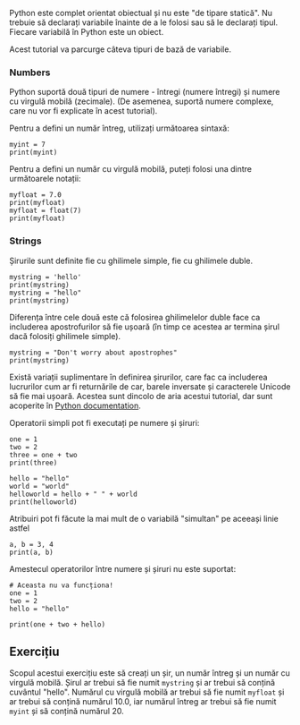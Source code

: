 Python este complet orientat obiectual și nu este "de tipare statică". Nu trebuie să declarați variabile înainte de a le folosi sau să le declarați tipul. Fiecare variabilă în Python este un obiect.

Acest tutorial va parcurge câteva tipuri de bază de variabile.

### Numbers
Python suportă două tipuri de numere - întregi (numere întregi) și numere cu virgulă mobilă (zecimale). (De asemenea, suportă numere complexe, care nu vor fi explicate în acest tutorial).

Pentru a defini un număr întreg, utilizați următoarea sintaxă:

    myint = 7
    print(myint)

Pentru a defini un număr cu virgulă mobilă, puteți folosi una dintre următoarele notații:

    myfloat = 7.0
    print(myfloat)
    myfloat = float(7)
    print(myfloat)

### Strings

Șirurile sunt definite fie cu ghilimele simple, fie cu ghilimele duble.

    mystring = 'hello'
    print(mystring)
    mystring = "hello"
    print(mystring)

Diferența între cele două este că folosirea ghilimelelor duble face ca includerea apostrofurilor să fie ușoară (în timp ce acestea ar termina șirul dacă folosiți ghilimele simple).

    mystring = "Don't worry about apostrophes"
    print(mystring)
    
Există variații suplimentare în definirea șirurilor, care fac ca includerea lucrurilor cum ar fi returnările de car, barele inversate și caracterele Unicode să fie mai ușoară. Acestea sunt dincolo de aria acestui tutorial, dar sunt acoperite în [Python documentation](http://docs.python.org/tutorial/introduction.html#strings "Strings in Python Tutorial").

Operatorii simpli pot fi executați pe numere și șiruri:

    one = 1
    two = 2
    three = one + two
    print(three)

    hello = "hello"
    world = "world"
    helloworld = hello + " " + world
    print(helloworld)

Atribuiri pot fi făcute la mai mult de o variabilă "simultan" pe aceeași linie astfel

    a, b = 3, 4
    print(a, b)

Amestecul operatorilor între numere și șiruri nu este suportat:

    # Aceasta nu va funcționa!
    one = 1
    two = 2
    hello = "hello"
    
    print(one + two + hello)


Exercițiu
--------

Scopul acestui exercițiu este să creați un șir, un număr întreg și un număr cu virgulă mobilă. Șirul ar trebui să fie numit `mystring` și ar trebui să conțină cuvântul "hello". Numărul cu virgulă mobilă ar trebui să fie numit `myfloat` și ar trebui să conțină numărul 10.0, iar numărul întreg ar trebui să fie numit `myint` și să conțină numărul 20.